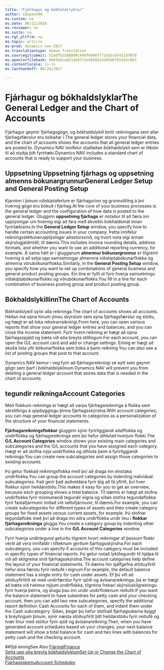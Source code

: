 ```yaml
---
title: "Fjárhagur og bókhaldslyklar"
author: edupont04
ms.custom: na
ms.date: 09/22/2016
ms.reviewer: na
ms.suite: na
ms.tgt_pltfrm: na
ms.topic: article
ms-prod: dynamics-nav-2017
ms.translationtype: Human Translation
ms.sourcegitcommit: 51adfb3588099c496f0946ff71da5c6fe518f070
ms.openlocfilehash: 9965ddcad214e97c5e4858824395d6f651b3c003
ms.contentlocale: is-is
ms.lasthandoff: 06/26/2017

---
```


# <a name="the-general-ledger-and-the-chart-of-accounts"></a><span data-ttu-id="096b9-102">Fjárhagur og bókhaldslyklar</span><span class="sxs-lookup"><span data-stu-id="096b9-102">The General Ledger and the Chart of Accounts</span></span>
<span data-ttu-id="096b9-103">Fjárhagur geymir fjárhagsgögn,  og bókhaldslykill birtir reikningana sem allar fjárhagsfærslur eru bókaðar í.</span><span class="sxs-lookup"><span data-stu-id="096b9-103">The general ledger stores your financial data, and the chart of accounts shows the accounts that all general ledger entries are posted to.</span></span> <span data-ttu-id="096b9-104">Dynamics NAV innifelur staðlaðan bókhaldslykil sem er tilbúin til að styðja þitt fyrirtæki.</span><span class="sxs-lookup"><span data-stu-id="096b9-104">Dynamics NAV includes a standard chart of accounts that is ready to support your business.</span></span>

## <a name="general-ledger-setup-and-general-posting-setup"></a><span data-ttu-id="096b9-105">Uppsetning Uppsetning fjárhags og uppsetning almenns bókunargrunnur</span><span class="sxs-lookup"><span data-stu-id="096b9-105">General Ledger Setup and General Posting Setup</span></span>
<span data-ttu-id="096b9-106">Kjarninn í þínum viðskiptaferlum er fjárhagurinn og grunnstilling á því hvernig gögn eru bókuð í fjárhag.</span><span class="sxs-lookup"><span data-stu-id="096b9-106">At the core of your business processes is the general ledger and the configuration of how data is posted to the general ledger.</span></span>
<span data-ttu-id="096b9-107">Glugginn **uppsetning fjárhags** er notaður til að færa inn upplýsingar um hvernig eigi að fara með ákveðin bókhaldsmál innan fyrirtækisins.</span><span class="sxs-lookup"><span data-stu-id="096b9-107">In the **General Ledger Setup** window, you specify how to handle certain accounting issues in your company.</span></span> <span data-ttu-id="096b9-108">Þetta innifelur reikningssléttunarupplýsingar aðseturssnið, og hvort nota eigi annan skýrslugjaldmiðil, til dæmis.</span><span class="sxs-lookup"><span data-stu-id="096b9-108">This includes invoice rounding details, address formats, and whether you want to use an additional reporting currency, for example.</span></span>
<span data-ttu-id="096b9-109">Á sama hátt er í glugganum **almennur bókunargrunnur** er tilgreint hvernig á að setja upp samsetningar almennra viðskiptabókunarflokka og almenna vörubókunarflokka.</span><span class="sxs-lookup"><span data-stu-id="096b9-109">Similarly, in the **General Posting Setup** window, you specify how you want to set up combinations of general business and general product posting groups.</span></span> <span data-ttu-id="096b9-110">Ein lína er fyllt út fyrir hverja samsetningu viðskiptabókunarflokks og vörubókunarflokks.</span><span class="sxs-lookup"><span data-stu-id="096b9-110">You fill in a line for each combination of business posting group and product posting group.</span></span>  

## <a name="the-chart-of-accounts"></a><span data-ttu-id="096b9-111">Bókhaldslykillinn</span><span class="sxs-lookup"><span data-stu-id="096b9-111">The Chart of Accounts</span></span>
<span data-ttu-id="096b9-112">Bókhaldslykill sýnir alla reikninga.</span><span class="sxs-lookup"><span data-stu-id="096b9-112">The chart of accounts shows all accounts.</span></span> <span data-ttu-id="096b9-113">Héðan má opna hinum ýmsu skýrslum sem sýna fjárhagsfærslur og stöðu, og hægt er að loka rekstrarreikningi.</span><span class="sxs-lookup"><span data-stu-id="096b9-113">From here, you can open various reports that show your general ledger entries and balances, and you can close the income statement.</span></span> <span data-ttu-id="096b9-114">Fyrir hvern reikning er hægt að opna fjárhagsspjald og bæta við eða breyta stillingum.</span><span class="sxs-lookup"><span data-stu-id="096b9-114">For each account, you can open the G/L account card and add or change settings.</span></span> <span data-ttu-id="096b9-115">Einnig er hægt að skoða lista yfir bókunarflokka sem bóka á þann reikning.</span><span class="sxs-lookup"><span data-stu-id="096b9-115">You can also see a list of posting groups that post to that account.</span></span>  

<span data-ttu-id="096b9-116">Dynamics NAV kemur í veg fyrir að fjárhagsreikningi sé eytt sem geymir gögn sem þarf í bókhaldslyklinum.</span><span class="sxs-lookup"><span data-stu-id="096b9-116">Dynamics NAV will prevent you from deleting a general ledger account that stores data that is needed in the chart of accounts.</span></span>  

## <a name="account-categories"></a><span data-ttu-id="096b9-117">tegundir reikninga</span><span class="sxs-lookup"><span data-stu-id="096b9-117">Account Categories</span></span>
<span data-ttu-id="096b9-118">Með flokkum reikninga er hægt að varpa fjárhagsreikninga á flokka sem sérstillingu á uppbyggingu þinna fjárhagsskýrslna.</span><span class="sxs-lookup"><span data-stu-id="096b9-118">With account categories, you can map general ledger accounts to categories as a personalization of the structure of your financial statements.</span></span>  

<span data-ttu-id="096b9-119">**Fjárhagsreikningsflokkar** glugginn sýnir fyrirliggjandi aðalflokka og undirflokka og fjárhagsreikninga sem þú hefur úthlutað hverjum flokki.</span><span class="sxs-lookup"><span data-stu-id="096b9-119">The **G/L Account Categories** window shows your existing main categories and subcategories and the G/L accounts that you have assigned each category.</span></span> <span data-ttu-id="096b9-120">Hægt er að stofna nýja undirflokka og úthluta þeim á fyrirliggjandi reikninga.</span><span class="sxs-lookup"><span data-stu-id="096b9-120">You can create new subcategories and assign those categories to existing accounts.</span></span>  

<span data-ttu-id="096b9-121">Þú getur flokkað reikningsflokka með því að draga inn einstaka undirflokka.</span><span class="sxs-lookup"><span data-stu-id="096b9-121">You can group the account categories by indenting individual subcategories.</span></span> <span data-ttu-id="096b9-122">Það gerir það auðveldara fyrir þig að fá yfirlit, því hver flokkur sýnir heildarstöðu.</span><span class="sxs-lookup"><span data-stu-id="096b9-122">This makes it easy for you to get an overview, because each grouping shows a total balance.</span></span> <span data-ttu-id="096b9-123">Til dæmis er hægt að stofna undirflokka fyrir mismunandi tegundir eigna og síðan stofna tegundaflokka fyrir fastafjármunir miðað við veltufjármunir, til dæmis.</span><span class="sxs-lookup"><span data-stu-id="096b9-123">For example, you can create subcategories for different types of assets and then create category groups for fixed assets versus current assets, for example.</span></span> <span data-ttu-id="096b9-124">Þú stofnar tegundaflokk með því að draga inn aðra undirflokka undir línu í **flokkar fjárhagsreikninga** glugga.</span><span class="sxs-lookup"><span data-stu-id="096b9-124">You create a category group by indenting other subcategories under a line in the **G/L Account Categories** window.</span></span>  

<span data-ttu-id="096b9-125">Fyrir hverja undirtegund geturðu tilgreint hvort reikningar af þessum flokki verði að vera innifaldir í tilteknum gerðum fjárhagsskýrslna.</span><span class="sxs-lookup"><span data-stu-id="096b9-125">For each subcategory, you can specify if accounts of this category must be included in specific types of financial reports.</span></span> <span data-ttu-id="096b9-126">Þú getur notað lykiltegundir til hjálpa til við að skilgreina snið fjárhagsskýrslna.</span><span class="sxs-lookup"><span data-stu-id="096b9-126">The account categories help define the layout of your financial statements.</span></span> <span data-ttu-id="096b9-127">Til dæmis hin sjálfgefna stöðuyfirlit hefur eina færslu fyrir reiðufé í eignum.</span><span class="sxs-lookup"><span data-stu-id="096b9-127">For example, the default balance statement has a single entry for cash under assets.</span></span> <span data-ttu-id="096b9-128">Ef þú vilt að stöðuyfirlitið sé með undirfærslur fyrir sjóði og ávísanareikninga, þá er hægt að bæta við tveimur nýjum undirflokka, tilgreina frekari skýrsluskilgreiningu fyrir hverja þeirra, og draga þau inn undir undirflokknum reiðufé.</span><span class="sxs-lookup"><span data-stu-id="096b9-128">If you want the balance statement to have subentries for petty cash and your checking account, then you can add two new subcategories, specify the additional report definition Cash Accounts for each of them, and indent them under the Cash subcategory.</span></span> <span data-ttu-id="096b9-129">Síðan, þegar þú hefur stofnað fjárhagsskema byggt á breytingum þínum, sýnir næsta stöðuyfirlit þitt heildarstöðu fyrir reiðufé og tvær línur með stöður fyrir sjóð og ávísanareikning.</span><span class="sxs-lookup"><span data-stu-id="096b9-129">Then, when you have generated account schedules based on your changes, your next balance statement will show a total balance for cash and two lines with balances for petty cash and the checking account.</span></span>     

##<a name="see-also"></a><span data-ttu-id="096b9-130">Sjá einnig</span><span class="sxs-lookup"><span data-stu-id="096b9-130">See Also</span></span>
[<span data-ttu-id="096b9-131">Fjármál</span><span class="sxs-lookup"><span data-stu-id="096b9-131">Finance</span></span>](finance-setup.md)  
[<span data-ttu-id="096b9-132">Setja upp eða breyta bókhaldslyklum</span><span class="sxs-lookup"><span data-stu-id="096b9-132">Set Up or Change the Chart of Accounts</span></span>](finance-setup-setup-chart-accounts.md)  
[<span data-ttu-id="096b9-133">Fjárhagsskemu</span><span class="sxs-lookup"><span data-stu-id="096b9-133">Account Schedules</span></span>](finance-setup-account-schedule.md)  

